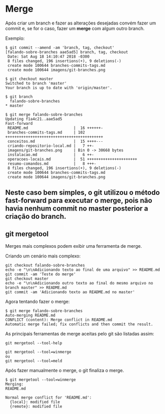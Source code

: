 # Merge

Após criar um branch e fazer as alterações desejadas convém fazer um commit e, se for o caso, fazer um **merge** com algum outro branch.

Exemplo:
```
$ git commit --amend -am 'branch, tag, checkout'
[falando-sobre-branches aae5ad5] branch, tag, checkout
 Date: Sat Aug 18 14:10:47 2018 -0300
 8 files changed, 196 insertions(+), 9 deletions(-)
 create mode 100644 branches-commits-tags.md
 create mode 100644 imagens/git-branches.png

$ git checkout master
Switched to branch 'master'
Your branch is up to date with 'origin/master'.

$ git branch
  falando-sobre-branches
* master

$ git merge falando-sobre-branches
Updating f1a4c21..aae5ad5
Fast-forward
 README.md                    |  16 ++++++-
 branches-commits-tags.md     | 102 +++++++++++++++++++++++++++++++++++++++++++
 conceitos.md                 |  15 ++++---
 criando-repositorio-local.md |   7 ++-
 imagens/git-branches.png     | Bin 0 -> 30668 bytes
 instalacao.md                |   6 ++-
 operacoes-locais.md          |  51 ++++++++++++++++++++++
 resumo-comandos.md           |   8 +++-
 8 files changed, 196 insertions(+), 9 deletions(-)
 create mode 100644 branches-commits-tags.md
 create mode 100644 imagens/git-branches.png
```

Neste caso bem simples, o git utilizou o método **fast-forward** para executar o merge, pois não havia nenhum commit no master posterior a criação do branch.
----

## git mergetool

Merges mais complexos podem exibir uma ferramenta de merge.

Criando um cenário mais complexo:

```
git checkout falando-sobre-branches
echo -e "\n\nAdicionando texto ao final de uma arquivo" >> README.md
git commit -am 'Teste do merge'
git checkout master
echo -e "\n\nAdicionando outro texto ao final do mesmo arquivo no branch master" >> README.md
git commit -am 'Adicionando texto ao README.md no master' 
```

Agora tentando fazer o merge:
```
$ git merge falando-sobre-branches
Auto-merging README.md
CONFLICT (content): Merge conflict in README.md
Automatic merge failed; fix conflicts and then commit the result.
```

As principais ferramentas de merge aceitas pelo git são listadas assim:
```
git mergetool --tool-help
```

```
git mergetool --tool=winmerge
ou 
git mergetool --tool=meld
```

Após fazer manualmente o merge, o git finaliza o merge.
```
$ git mergetool --tool=winmerge
Merging:
README.md

Normal merge conflict for 'README.md':
  {local}: modified file
  {remote}: modified file
```